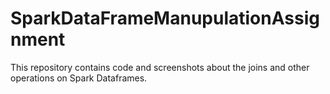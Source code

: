 # SparkDataFrameManupulationAssignment

This repository contains code and screenshots about the joins and other operations on Spark Dataframes.
